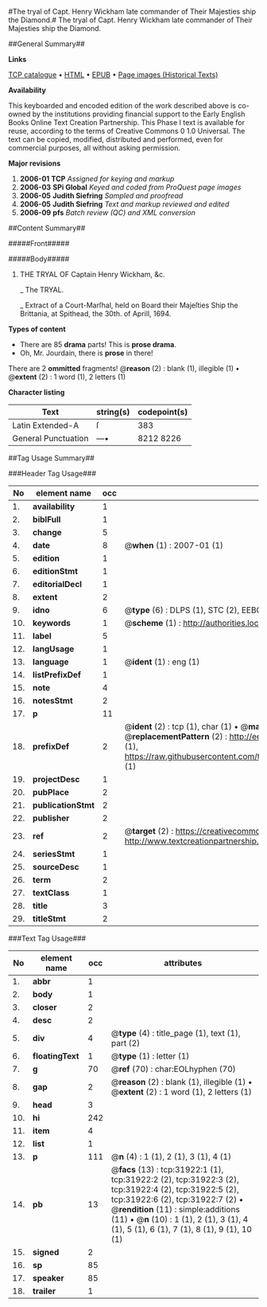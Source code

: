 #The tryal of Capt. Henry Wickham late commander of Their Majesties ship the Diamond.#
The tryal of Capt. Henry Wickham late commander of Their Majesties ship the Diamond.

##General Summary##

**Links**

[TCP catalogue](http://www.ota.ox.ac.uk/tcp/)  • 
[HTML](http://tei.it.ox.ac.uk/tcp/Texts-HTML/free/A63/A63170.html)  • 
[EPUB](http://tei.it.ox.ac.uk/tcp/Texts-EPUB/free/A63/A63170.epub) • 
[Page images (Historical Texts)](https://data.historicaltexts.jisc.ac.uk/view?pubId=eebo-99827502e&pageId=eebo-99827502e-31922-1)

**Availability**

This keyboarded and encoded edition of the
	       work described above is co-owned by the institutions
	       providing financial support to the Early English Books
	       Online Text Creation Partnership. This Phase I text is
	       available for reuse, according to the terms of Creative
	       Commons 0 1.0 Universal. The text can be copied,
	       modified, distributed and performed, even for
	       commercial purposes, all without asking permission.

**Major revisions**

1. __2006-01__ __TCP__ *Assigned for keying and markup*
1. __2006-03__ __SPi Global__ *Keyed and coded from ProQuest page images*
1. __2006-05__ __Judith Siefring__ *Sampled and proofread*
1. __2006-05__ __Judith Siefring__ *Text and markup reviewed and edited*
1. __2006-09__ __pfs__ *Batch review (QC) and XML conversion*

##Content Summary##

#####Front#####

#####Body#####

1. THE TRYAL OF Captain Henry Wickham, &c.

    _ The TRYAL.

    _ Extract of a Court-Marſhal, held on Board their Majeſties Ship the Brittania, at Spithead, the 30th. of Aprill, 1694.

**Types of content**

  * There are 85 **drama** parts! This is **prose drama**.
  * Oh, Mr. Jourdain, there is **prose** in there!

There are 2 **ommitted** fragments! 
 @__reason__ (2) : blank (1), illegible (1)  •  @__extent__ (2) : 1 word (1), 2 letters (1)

**Character listing**


|Text|string(s)|codepoint(s)|
|---|---|---|
|Latin Extended-A|ſ|383|
|General Punctuation|—•|8212 8226|

##Tag Usage Summary##

###Header Tag Usage###

|No|element name|occ|attributes|
|---|---|---|---|
|1.|__availability__|1||
|2.|__biblFull__|1||
|3.|__change__|5||
|4.|__date__|8| @__when__ (1) : 2007-01 (1)|
|5.|__edition__|1||
|6.|__editionStmt__|1||
|7.|__editorialDecl__|1||
|8.|__extent__|2||
|9.|__idno__|6| @__type__ (6) : DLPS (1), STC (2), EEBO-CITATION (1), PROQUEST (1), VID (1)|
|10.|__keywords__|1| @__scheme__ (1) : http://authorities.loc.gov/ (1)|
|11.|__label__|5||
|12.|__langUsage__|1||
|13.|__language__|1| @__ident__ (1) : eng (1)|
|14.|__listPrefixDef__|1||
|15.|__note__|4||
|16.|__notesStmt__|2||
|17.|__p__|11||
|18.|__prefixDef__|2| @__ident__ (2) : tcp (1), char (1)  •  @__matchPattern__ (2) : ([0-9\-]+):([0-9IVX]+) (1), (.+) (1)  •  @__replacementPattern__ (2) : http://eebo.chadwyck.com/downloadtiff?vid=$1&page=$2 (1), https://raw.githubusercontent.com/textcreationpartnership/Texts/master/tcpchars.xml#$1 (1)|
|19.|__projectDesc__|1||
|20.|__pubPlace__|2||
|21.|__publicationStmt__|2||
|22.|__publisher__|2||
|23.|__ref__|2| @__target__ (2) : https://creativecommons.org/publicdomain/zero/1.0/ (1), http://www.textcreationpartnership.org/docs/. (1)|
|24.|__seriesStmt__|1||
|25.|__sourceDesc__|1||
|26.|__term__|2||
|27.|__textClass__|1||
|28.|__title__|3||
|29.|__titleStmt__|2||


###Text Tag Usage###

|No|element name|occ|attributes|
|---|---|---|---|
|1.|__abbr__|1||
|2.|__body__|1||
|3.|__closer__|2||
|4.|__desc__|2||
|5.|__div__|4| @__type__ (4) : title_page (1), text (1), part (2)|
|6.|__floatingText__|1| @__type__ (1) : letter (1)|
|7.|__g__|70| @__ref__ (70) : char:EOLhyphen (70)|
|8.|__gap__|2| @__reason__ (2) : blank (1), illegible (1)  •  @__extent__ (2) : 1 word (1), 2 letters (1)|
|9.|__head__|3||
|10.|__hi__|242||
|11.|__item__|4||
|12.|__list__|1||
|13.|__p__|111| @__n__ (4) : 1 (1), 2 (1), 3 (1), 4 (1)|
|14.|__pb__|13| @__facs__ (13) : tcp:31922:1 (1), tcp:31922:2 (2), tcp:31922:3 (2), tcp:31922:4 (2), tcp:31922:5 (2), tcp:31922:6 (2), tcp:31922:7 (2)  •  @__rendition__ (11) : simple:additions (11)  •  @__n__ (10) : 1 (1), 2 (1), 3 (1), 4 (1), 5 (1), 6 (1), 7 (1), 8 (1), 9 (1), 10 (1)|
|15.|__signed__|2||
|16.|__sp__|85||
|17.|__speaker__|85||
|18.|__trailer__|1||
